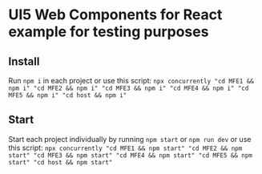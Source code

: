 # UI5 Web Components for React example for testing purposes

## Install

Run `npm i` in each project or use this script: `npx concurrently "cd MFE1 && npm i" "cd MFE2 && npm i" "cd MFE3 && npm i" "cd MFE4 && npm i" "cd MFE5 && npm i" "cd host && npm i"`

## Start

Start each project individually by running `npm start` or `npm run dev` or use this script: `npx concurrently "cd MFE1 && npm start" "cd MFE2 && npm start" "cd MFE3 && npm start" "cd MFE4 && npm start" "cd MFE5 && npm start" "cd host && npm start"`
